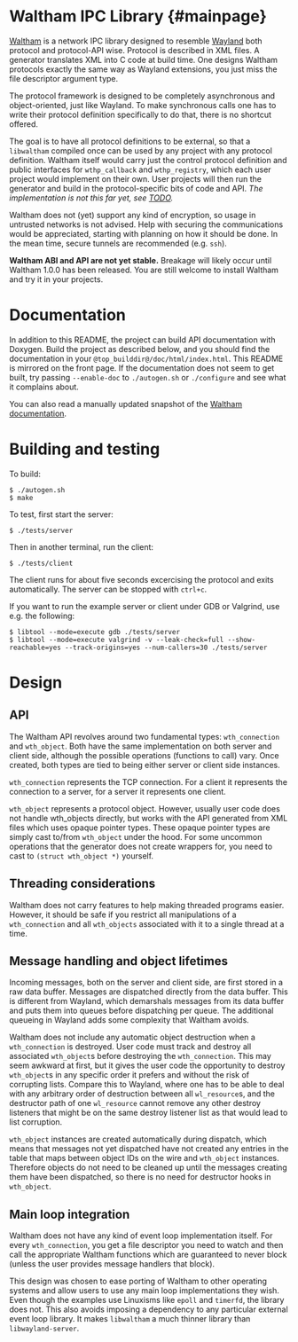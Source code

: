 Waltham IPC Library                                      {#mainpage}
===================

[Waltham] is a network IPC library designed to resemble [Wayland] both
protocol and protocol-API wise. Protocol is described in XML files. A
generator translates XML into C code at build time. One designs Waltham
protocols exactly the same way as Wayland extensions, you just miss the
file descriptor argument type.

The protocol framework is designed to be completely asynchronous and
object-oriented, just like Wayland. To make synchronous calls one has
to write their protocol definition specifically to do that, there is no
shortcut offered.

The goal is to have all protocol definitions to be external, so that a
`libwaltham` compiled once can be used by any project with any protocol
definition. Waltham itself would carry just the control protocol
definition and public interfaces for `wthp_callback` and
`wthp_registry`, which each user project would implement on their own.
User projects will then run the generator and build in the
protocol-specific bits of code and API. *The implementation is not this
far yet, see [TODO](TODO).*

Waltham does not (yet) support any kind of encryption, so usage in
untrusted networks is not advised. Help with securing the
communications would be appreciated, starting with planning on how it
should be done. In the mean time, secure tunnels are recommended (e.g.
`ssh`).

**Waltham ABI and API are not yet stable.** Breakage will likely occur
until Waltham 1.0.0 has been released. You are still welcome to install
Waltham and try it in your projects.


Documentation
=============

In addition to this README, the project can build API documentation
with Doxygen. Build the project as described below, and you should find
the documentation in your `@top_builddir@/doc/html/index.html`. This
README is mirrored on the front page. If the documentation does not
seem to get built, try passing `--enable-doc` to `./autogen.sh` or
`./configure` and see what it complains about.

You can also read a manually updated snapshot of the
[Waltham documentation](https://waltham.github.io/waltham/).


Building and testing
====================

To build:
```
$ ./autogen.sh
$ make
```

To test, first start the server:
```
$ ./tests/server
```

Then in another terminal, run the client:
```
$ ./tests/client
```

The client runs for about five seconds excercising the protocol and
exits automatically. The server can be stopped with `ctrl+c`.

If you want to run the example server or client under GDB or Valgrind,
use e.g. the following:
```
$ libtool --mode=execute gdb ./tests/server
$ libtool --mode=execute valgrind -v --leak-check=full --show-reachable=yes --track-origins=yes --num-callers=30 ./tests/server
```


Design
======

API
---

The Waltham API revolves around two fundamental types: `wth_connection`
and `wth_object`. Both have the same implementation on both server
and client side, although the possible operations (functions to call)
vary. Once created, both types are tied to being either server or
client side instances.

`wth_connection` represents the TCP connection. For a client it
represents the connection to a server, for a server it represents one
client.

`wth_object` represents a protocol object. However, usually user code
does not handle wth_objects directly, but works with the API generated
from XML files which uses opaque pointer types. These opaque pointer
types are simply cast to/from `wth_object` under the hood. For some
uncommon operations that the generator does not create wrappers for,
you need to cast to `(struct wth_object *)` yourself.

Threading considerations
------------------------

Waltham does not carry features to help making threaded programs
easier. However, it should be safe if you restrict all manipulations of
a `wth_connection` and all `wth_objects` associated with it to a single
thread at a time.

Message handling and object lifetimes
-------------------------------------

Incoming messages, both on the server and client side, are first stored
in a raw data buffer. Messages are dispatched directly from the data
buffer. This is different from Wayland, which demarshals messages from
its data buffer and puts them into queues before dispatching per queue.
The additional queueing in Wayland adds some complexity that Waltham
avoids.

Waltham does not include any automatic object destruction when a
`wth_connection` is destroyed. User code must track and destroy all
associated `wth_object`s before destroying the `wth_connection`. This
may seem awkward at first, but it gives the user code the opportunity
to destroy `wth_object`s in any specific order it prefers and without
the risk of corrupting lists. Compare this to Wayland, where one has to
be able to deal with any arbitrary order of destruction between all
`wl_resource`s, and the destructor path of one `wl_resource` cannot
remove any other destroy listeners that might be on the same destroy
listener list as that would lead to list corruption.

`wth_object` instances are created automatically during dispatch, which
means that messages not yet dispatched have not created any entries in
the table that maps between object IDs on the wire and `wth_object`
instances. Therefore objects do not need to be cleaned up until the
messages creating them have been dispatched, so there is no need for
destructor hooks in `wth_object`.

Main loop integration
---------------------

Waltham does not have any kind of event loop implementation itself. For
every `wth_connection`, you get a file descriptor you need to watch and
then call the appropriate Waltham functions which are guaranteed to
never block (unless the user provides message handlers that block).

This design was chosen to ease porting of Waltham to other operating
systems and allow users to use any main loop implementations they wish.
Even though the examples use Linuxisms like `epoll` and `timerfd`, the
library does not. This also avoids imposing a dependency to any
particular external event loop library. It makes `libwaltham` a much
thinner library than `libwayland-server`.


[Waltham]: https://github.com/waltham/waltham
[Wayland]: https://wayland.freedesktop.org/
